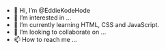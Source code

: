 - 👋 Hi, I’m @EddieKodeHode
- 👀 I’m interested in ...
- 🌱 I’m currently learning HTML, CSS and JavaScript.
- 💞️ I’m looking to collaborate on ...
- 📫 How to reach me ...

<!---
EddieKodeHode/EddieKodeHode is a ✨ special ✨ repository because its `README.md` (this file) appears on your GitHub profile.
You can click the Preview link to take a look at your changes.
--->
